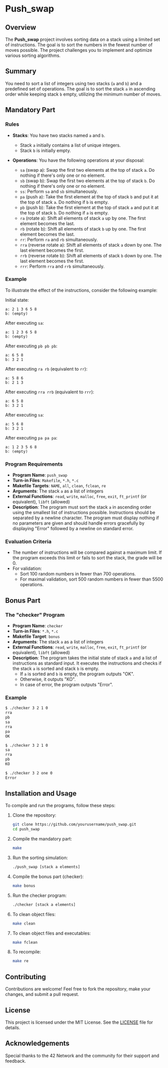 
# Push_swap

## Overview

The **Push_swap** project involves sorting data on a stack using a limited set of instructions. The goal is to sort the numbers in the fewest number of moves possible. The project challenges you to implement and optimize various sorting algorithms.

## Summary

You need to sort a list of integers using two stacks (`a` and `b`) and a predefined set of operations. The goal is to sort the stack `a` in ascending order while keeping stack `b` empty, utilizing the minimum number of moves.

## Mandatory Part

### Rules

- **Stacks**: You have two stacks named `a` and `b`.
  - Stack `a` initially contains a list of unique integers.
  - Stack `b` is initially empty.

- **Operations**: You have the following operations at your disposal:
  - `sa` (swap a): Swap the first two elements at the top of stack `a`. Do nothing if there's only one or no element.
  - `sb` (swap b): Swap the first two elements at the top of stack `b`. Do nothing if there's only one or no element.
  - `ss`: Perform `sa` and `sb` simultaneously.
  - `pa` (push a): Take the first element at the top of stack `b` and put it at the top of stack `a`. Do nothing if `b` is empty.
  - `pb` (push b): Take the first element at the top of stack `a` and put it at the top of stack `b`. Do nothing if `a` is empty.
  - `ra` (rotate a): Shift all elements of stack `a` up by one. The first element becomes the last.
  - `rb` (rotate b): Shift all elements of stack `b` up by one. The first element becomes the last.
  - `rr`: Perform `ra` and `rb` simultaneously.
  - `rra` (reverse rotate a): Shift all elements of stack `a` down by one. The last element becomes the first.
  - `rrb` (reverse rotate b): Shift all elements of stack `b` down by one. The last element becomes the first.
  - `rrr`: Perform `rra` and `rrb` simultaneously.

### Example

To illustrate the effect of the instructions, consider the following example:

Initial state:
```
a: 2 1 3 6 5 8
b: (empty)
```

After executing `sa`:
```
a: 1 2 3 6 5 8
b: (empty)
```

After executing `pb pb pb`:
```
a: 6 5 8
b: 3 2 1
```

After executing `ra rb` (equivalent to `rr`):
```
a: 5 8 6
b: 2 1 3
```

After executing `rra rrb` (equivalent to `rrr`):
```
a: 6 5 8
b: 3 2 1
```

After executing `sa`:
```
a: 5 6 8
b: 3 2 1
```

After executing `pa pa pa`:
```
a: 1 2 3 5 6 8
b: (empty)
```

### Program Requirements

- **Program Name**: `push_swap`
- **Turn-in Files**: `Makefile`, `*.h`, `*.c`
- **Makefile Targets**: `NAME`, `all`, `clean`, `fclean`, `re`
- **Arguments**: The stack `a` as a list of integers
- **External Functions**: `read`, `write`, `malloc`, `free`, `exit`, `ft_printf` (or equivalent), `libft` (allowed)
- **Description**: The program must sort the stack `a` in ascending order using the smallest list of instructions possible. Instructions should be separated by a newline character. The program must display nothing if no parameters are given and should handle errors gracefully by displaying "Error" followed by a newline on standard error.

### Evaluation Criteria

- The number of instructions will be compared against a maximum limit. If the program exceeds this limit or fails to sort the stack, the grade will be 0.
- For validation:
  - Sort 100 random numbers in fewer than 700 operations.
  - For maximal validation, sort 500 random numbers in fewer than 5500 operations.

## Bonus Part

### The "checker" Program

- **Program Name**: `checker`
- **Turn-in Files**: `*.h`, `*.c`
- **Makefile Target**: `bonus`
- **Arguments**: The stack `a` as a list of integers
- **External Functions**: `read`, `write`, `malloc`, `free`, `exit`, `ft_printf` (or equivalent), `libft` (allowed)
- **Description**: The program takes the initial state of stack `a` and a list of instructions as standard input. It executes the instructions and checks if the stack `a` is sorted and stack `b` is empty.
  - If `a` is sorted and `b` is empty, the program outputs "OK".
  - Otherwise, it outputs "KO".
  - In case of error, the program outputs "Error".

### Example

```sh
$ ./checker 3 2 1 0
rra
pb
sa
rra
pa
OK
```

```sh
$ ./checker 3 2 1 0
sa
rra
pb
KO
```

```sh
$ ./checker 3 2 one 0
Error
```

## Installation and Usage

To compile and run the programs, follow these steps:

1. Clone the repository:
   ```sh
   git clone https://github.com/yourusername/push_swap.git
   cd push_swap
   ```

2. Compile the mandatory part:
   ```sh
   make
   ```

3. Run the sorting simulation:
   ```sh
   ./push_swap [stack a elements]
   ```

4. Compile the bonus part (checker):
   ```sh
   make bonus
   ```

5. Run the checker program:
   ```sh
   ./checker [stack a elements]
   ```

6. To clean object files:
   ```sh
   make clean
   ```

7. To clean object files and executables:
   ```sh
   make fclean
   ```

8. To recompile:
   ```sh
   make re
   ```

## Contributing

Contributions are welcome! Feel free to fork the repository, make your changes, and submit a pull request.

## License

This project is licensed under the MIT License. See the [LICENSE](LICENSE) file for details.

## Acknowledgements

Special thanks to the 42 Network and the community for their support and feedback.
